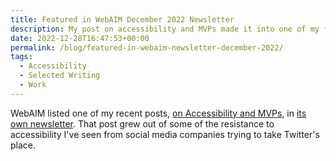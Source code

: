 ```yaml
---
title: Featured in WebAIM December 2022 Newsletter
description: My post on accessibility and MVPs made it into one of my favorite newsletters.
date: 2022-12-28T16:47:53+00:00
permalink: /blog/featured-in-webaim-newsletter-december-2022/
tags:
  - Accessibility
  - Selected Writing
  - Work
---
```


WebAIM listed one of my recent posts, [on Accessibility and MVPs](/blog/accessibility-and-mvps/), in [its own newsletter](https://webaim.org/newsletter/2022/december). That post grew out of some of the resistance to accessibility I've seen from social media companies trying to take Twitter's place.
